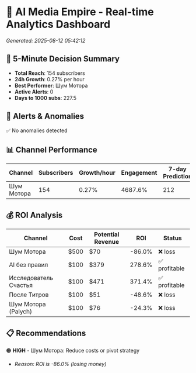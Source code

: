 # 🚀 AI Media Empire - Real-time Analytics Dashboard

*Generated: 2025-08-12 05:42:12*

## 🎯 5-Minute Decision Summary

- **Total Reach**: 154 subscribers
- **24h Growth**: 0.27% per hour
- **Best Performer**: Шум Мотора
- **Active Alerts**: 0
- **Days to 1000 subs**: 227.5

## 🚨 Alerts & Anomalies

✅ No anomalies detected

## 📊 Channel Performance

| Channel | Subscribers | Growth/hour | Engagement | 7-day Prediction |
|---------|------------|-------------|------------|------------------|
| Шум Мотора | 154 | 0.27% | 4687.6% | 212 |

## 💰 ROI Analysis

| Channel | Cost | Potential Revenue | ROI | Status |
|---------|------|------------------|-----|--------|
| Шум Мотора | $500 | $70 | -86.0% | ❌ loss |
| AI без правил | $100 | $379 | 278.6% | ✅ profitable |
| Исследователь Счастья | $100 | $471 | 371.4% | ✅ profitable |
| После Титров | $100 | $51 | -48.6% | ❌ loss |
| Шум Мотора (Palych) | $100 | $76 | -24.3% | ❌ loss |

## 📋 Recommendations

🟠 **HIGH** - Шум Мотора: Reduce costs or pivot strategy
   - *Reason: ROI is -86.0% (losing money)*


